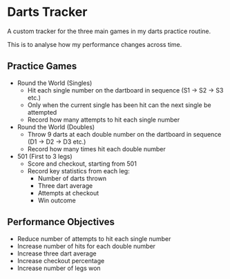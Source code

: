 # Darts Tracker

A custom tracker for the three main games in my darts practice routine. 

This is to analyse how my performance changes across time.


## Practice Games
- Round the World (Singles)
    - Hit each single number on the dartboard in sequence (S1 -> S2 -> S3 etc.)
    - Only when the current single has been hit can the next single be attempted
    - Record how many attempts to hit each single number
- Round the World (Doubles)
    - Throw 9 darts at each double number on the dartboard in sequence (D1 -> D2 -> D3 etc.)
    - Record how many times hit each double number
- 501 (First to 3 legs)
    - Score and checkout, starting from 501
    - Record key statistics from each leg:
        - Number of darts thrown
        - Three dart average
        - Attempts at checkout
        - Win outcome


## Performance Objectives
- Reduce number of attempts to hit each single number
- Increase number of hits for each double number
- Increase three dart average
- Increase checkout percentage
- Increase number of legs won